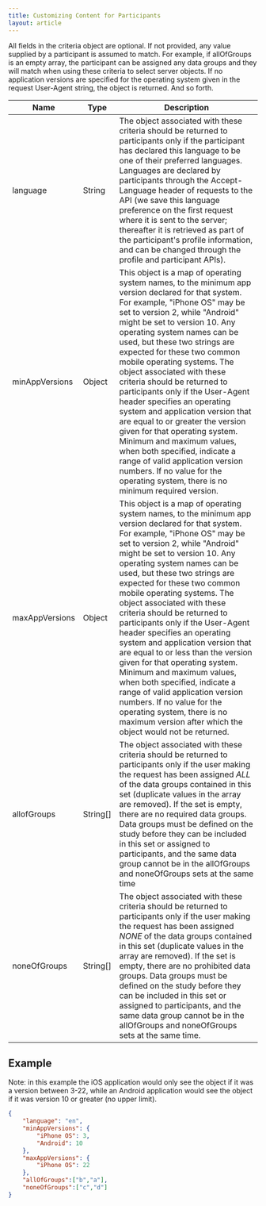 ```yaml
---
title: Customizing Content for Participants
layout: article
---
```


All fields in the criteria object are optional. If not provided, any value supplied by a participant is assumed to match. For example, if allOfGroups is an empty array, the participant can be assigned any data groups and they will match when using these criteria to select server objects. If no application versions are specified for the operating system given in the request User-Agent string, the object is returned. And so forth.

|Name|Type|Description|
|---|---|---|
|language|String|The object associated with these criteria should be returned to participants only if the participant has declared this language to be one of their preferred languages. Languages are declared by participants through the Accept-Language header of requests to the API (we save this language preference on the first request where it is sent to the server; thereafter it is retrieved as part of the participant's profile information, and can be changed through the profile and participant APIs).|
|minAppVersions|Object|This object is a map of operating system names, to the minimum app version declared for that system. For example, "iPhone OS" may be set to version 2, while "Android" might be set to version 10. Any operating system names can be used, but these two strings are expected for these two common mobile operating systems. The object associated with these criteria should be returned to participants only if the User-Agent header specifies an operating system and application version that are equal to or greater the version given for that operating system. Minimum and maximum values, when both specified, indicate a range of valid application version numbers. If no value for the operating system, there is no minimum required version.|
|maxAppVersions|Object|This object is a map of operating system names, to the minimum app version declared for that system. For example, "iPhone OS" may be set to version 2, while "Android" might be set to version 10. Any operating system names can be used, but these two strings are expected for these two common mobile operating systems. The object associated with these criteria should be returned to participants only if the User-Agent header specifies an operating system and application version that are equal to or less than the version given for that operating system. Minimum and maximum values, when both specified, indicate a range of valid application version numbers. If no value for the operating system, there is no maximum version after which the object would not be returned.|
|allofGroups|String[]|The object associated with these criteria should be returned to participants only if the user making the request has been assigned *ALL* of the data groups contained in this set (duplicate values in the array are removed). If the set is empty, there are no required data groups. Data groups must be defined on the study before they can be included in this set or assigned to participants, and the same data group cannot be in the allOfGroups and noneOfGroups sets at the same time|
|noneOfGroups|String[]|The object associated with these criteria should be returned to participants only if the user making the request has been assigned *NONE* of the data groups contained in this set (duplicate values in the array are removed). If the set is empty, there are no prohibited data groups. Data groups must be defined on the study before they can be included in this set or assigned to participants, and the same data group cannot be in the allOfGroups and noneOfGroups sets at the same time.|

## Example

Note: in this example the iOS application would only see the object if it was a version between 3-22, while an Android application would see the object if it was version 10 or greater (no upper limit).

```json
{ 
    "language": "en",
    "minAppVersions": {
        "iPhone OS": 3,
        "Android": 10
    },
    "maxAppVersions": {
        "iPhone OS": 22
    },
    "allOfGroups":["b","a"],
    "noneOfGroups":["c","d"]
}
```
